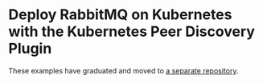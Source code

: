 # Deploy RabbitMQ on Kubernetes with the Kubernetes Peer Discovery Plugin

These examples have graduated and moved to [a separate repository](https://github.com/rabbitmq/diy-kubernetes-examples).